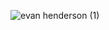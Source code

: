 ![evan henderson (1)](https://user-images.githubusercontent.com/58504115/89396634-00844e80-d739-11ea-9ea5-e39401b023ea.png)


<!--
**EvanHendersonRichtByte/EvanHendersonRichtByte** is a ✨ _special_ ✨ repository because its `README.md` (this file) appears on your GitHub profile.

Here are some ideas to get you started:

- 🔭 I’m currently working on ...
- 🌱 I’m currently learning ...
- 👯 I’m looking to collaborate on ...
- 🤔 I’m looking for help with ...
- 💬 Ask me about ...
- 📫 How to reach me: ...
- 😄 Pronouns: ...
- ⚡ Fun fact: ...
-->
